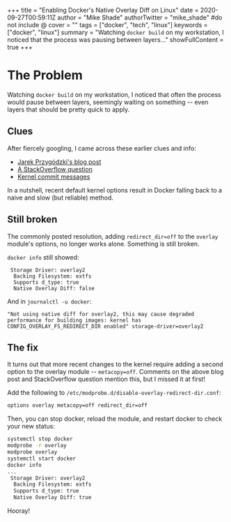 +++
title = "Enabling Docker's Native Overlay Diff on Linux"
date = 2020-09-27T00:59:11Z
author = "Mike Shade"
authorTwitter = "mike_shade" #do not include @
cover = ""
tags = ["docker", "tech", "linux"]
keywords = ["docker", "linux"]
summary = "Watching `docker build` on my workstation, I noticed that the process was pausing between layers..."
showFullContent = true
+++

# The Problem

Watching `docker build` on my workstation, I noticed that often the process
would pause between layers, seemingly waiting on something -- even layers that
should be pretty quick to apply.

## Clues

After fiercely googling, I came across these earlier clues and info:

- [Jarek Przygódzki's blog post](https://dev.to/jarekprzygodzki/a-curious-case-of-slow-docker-image-builds-2o7k)
- [A StackOverflow question](https://stackoverflow.com/questions/46787983/what-native-overlay-diff-mean-in-overlay2-storage-driver)
- [Kernel commit messages](https://github.com/torvalds/linux/commit/d47748e5ae5af6572e520cc9767bbe70c22ea498#diff-315c61b86e39b9b47f4ab0cd9efc2467)

In a nutshell, recent default kernel options result in Docker falling back to
a naive and slow (but reliable) method.

## Still broken

The commonly posted resolution, adding `redirect_dir=off` to the `overlay` module's options, no longer works alone. Something is still broken.

`docker info` still showed:
```shell
 Storage Driver: overlay2
  Backing Filesystem: extfs
  Supports d_type: true
  Native Overlay Diff: false
```

And in `journalctl -u docker`:
```
"Not using native diff for overlay2, this may cause degraded performance for building images: kernel has CONFIG_OVERLAY_FS_REDIRECT_DIR enabled" storage-driver=overlay2
```

## The fix

It turns out that more recent changes to the kernel require adding a second option
to the overlay module -- `metacopy=off`. Comments on the above blog post and 
StackOverflow question mention this, but I missed it at first!

Add the following to `/etc/modprobe.d/disable-overlay-redirect-dir.conf`:
```bash
options overlay metacopy=off redirect_dir=off
```

Then, you can stop docker, reload the module, and restart docker to check your new status:

```bash
systemctl stop docker
modprobe -r overlay
modprobe overlay
systemctl start docker
docker info
...
 Storage Driver: overlay2
  Backing Filesystem: extfs
  Supports d_type: true
  Native Overlay Diff: true
```

Hooray!
